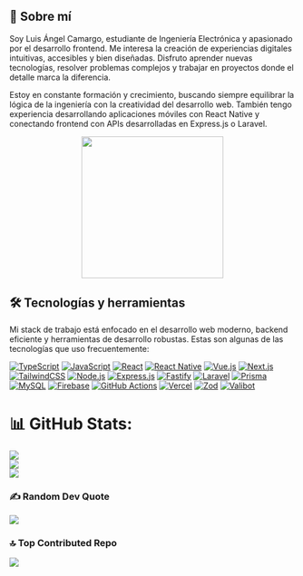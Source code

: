 ## 👋 Sobre mí

Soy Luis Ángel Camargo, estudiante de Ingeniería Electrónica y apasionado por el desarrollo frontend. Me interesa la creación de experiencias digitales intuitivas, accesibles y bien diseñadas. Disfruto aprender nuevas tecnologías, resolver problemas complejos y trabajar en proyectos donde el detalle marca la diferencia.

Estoy en constante formación y crecimiento, buscando siempre equilibrar la lógica de la ingeniería con la creatividad del desarrollo web.
También tengo experiencia desarrollando aplicaciones móviles con React Native y conectando frontend con APIs desarrolladas en Express.js o Laravel.
<div align="center">
  <img height="250" src="https://external-content.duckduckgo.com/iu/?u=https%3A%2F%2Fgifdb.com%2Fimages%2Fhigh%2Fpurple-cat-typing-at-work-n2ihfrdznlm2m5fc.gif&f=1&nofb=1&ipt=2b0153fe588ef5453a10b8126ac0f4262a861fab7cf1db3ea896fceefc75af38"  />
</div>

##  🛠️ Tecnologías y herramientas
Mi stack de trabajo está enfocado en el desarrollo web moderno, backend eficiente y herramientas de desarrollo robustas. Estas son algunas de las tecnologías que uso frecuentemente:

[![TypeScript](https://img.shields.io/badge/TypeScript-3178C6?style=for-the-badge&logo=typescript&logoColor=white)](https://www.typescriptlang.org/)
[![JavaScript](https://img.shields.io/badge/JavaScript-F7DF1E?style=for-the-badge&logo=javascript&logoColor=black)](https://developer.mozilla.org/es/docs/Web/JavaScript)
[![React](https://img.shields.io/badge/React-20232A?style=for-the-badge&logo=react&logoColor=61DAFB)](https://reactjs.org/)
[![React Native](https://img.shields.io/badge/React_Native-20232A?style=for-the-badge&logo=react&logoColor=61DAFB)](https://reactnative.dev/)
[![Vue.js](https://img.shields.io/badge/Vue.js-4FC08D?style=for-the-badge&logo=vue.js&logoColor=white)](https://vuejs.org/)
[![Next.js](https://img.shields.io/badge/Next.js-000000?style=for-the-badge&logo=nextdotjs&logoColor=white)](https://nextjs.org/)
[![TailwindCSS](https://img.shields.io/badge/TailwindCSS-06B6D4?style=for-the-badge&logo=tailwindcss&logoColor=white)](https://tailwindcss.com/)
[![Node.js](https://img.shields.io/badge/Node.js-339933?style=for-the-badge&logo=node.js&logoColor=white)](https://nodejs.org/)
[![Express.js](https://img.shields.io/badge/Express.js-000000?style=for-the-badge&logo=express&logoColor=white)](https://expressjs.com/)
[![Fastify](https://img.shields.io/badge/Fastify-000000?style=for-the-badge&logo=fastify&logoColor=white)](https://fastify.dev/)
[![Laravel](https://img.shields.io/badge/Laravel-FF2D20?style=for-the-badge&logo=laravel&logoColor=white)](https://laravel.com/)
[![Prisma](https://img.shields.io/badge/Prisma-2D3748?style=for-the-badge&logo=prisma&logoColor=white)](https://www.prisma.io/)
[![MySQL](https://img.shields.io/badge/MySQL-4479A1?style=for-the-badge&logo=mysql&logoColor=white)](https://www.mysql.com/)
[![Firebase](https://img.shields.io/badge/Firebase-FFCA28?style=for-the-badge&logo=firebase&logoColor=black)](https://firebase.google.com/)
[![GitHub Actions](https://img.shields.io/badge/GitHub_Actions-2088FF?style=for-the-badge&logo=github-actions&logoColor=white)](https://github.com/features/actions)
[![Vercel](https://img.shields.io/badge/Vercel-000000?style=for-the-badge&logo=vercel&logoColor=white)](https://vercel.com/)
[![Zod](https://img.shields.io/badge/Zod-3E82F7?style=for-the-badge&logo=typescript&logoColor=white)](https://zod.dev/)
[![Valibot](https://img.shields.io/badge/Valibot-0C4A6E?style=for-the-badge&logo=typescript&logoColor=white)](https://valibot.dev/)
# 📊 GitHub Stats:
![](https://github-readme-stats.vercel.app/api?username=LuisC-web&theme=dracula&hide_border=false&include_all_commits=true&count_private=true)<br/>
![](https://github-readme-streak-stats.herokuapp.com/?user=LuisC-web&theme=dracula&hide_border=false)<br/>
![](https://github-readme-stats.vercel.app/api/top-langs/?username=LuisC-web&theme=dracula&hide_border=false&include_all_commits=true&count_private=true&layout=compact)

### ✍️ Random Dev Quote
![](https://quotes-github-readme.vercel.app/api?type=horizontal&theme=radical)
### 🔝 Top Contributed Repo
![](https://github-contributor-stats.vercel.app/api?username=LuisC-web&limit=5&theme=nord&combine_all_yearly_contributions=true)
